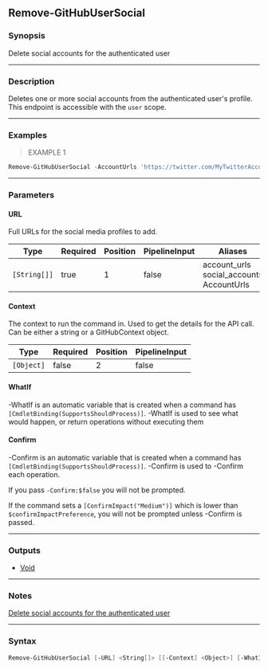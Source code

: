 Remove-GitHubUserSocial
-----------------------

### Synopsis
Delete social accounts for the authenticated user

---

### Description

Deletes one or more social accounts from the authenticated user's profile. This endpoint is accessible with the `user` scope.

---

### Examples
> EXAMPLE 1

```PowerShell
Remove-GitHubUserSocial -AccountUrls 'https://twitter.com/MyTwitterAccount'
```

---

### Parameters
#### **URL**
Full URLs for the social media profiles to add.

|Type        |Required|Position|PipelineInput|Aliases                                         |
|------------|--------|--------|-------------|------------------------------------------------|
|`[String[]]`|true    |1       |false        |account_urls<br/>social_accounts<br/>AccountUrls|

#### **Context**
The context to run the command in. Used to get the details for the API call.
Can be either a string or a GitHubContext object.

|Type      |Required|Position|PipelineInput|
|----------|--------|--------|-------------|
|`[Object]`|false   |2       |false        |

#### **WhatIf**
-WhatIf is an automatic variable that is created when a command has ```[CmdletBinding(SupportsShouldProcess)]```.
-WhatIf is used to see what would happen, or return operations without executing them
#### **Confirm**
-Confirm is an automatic variable that is created when a command has ```[CmdletBinding(SupportsShouldProcess)]```.
-Confirm is used to -Confirm each operation.

If you pass ```-Confirm:$false``` you will not be prompted.

If the command sets a ```[ConfirmImpact("Medium")]``` which is lower than ```$confirmImpactPreference```, you will not be prompted unless -Confirm is passed.

---

### Outputs
* [Void](https://learn.microsoft.com/en-us/dotnet/api/System.Void)

---

### Notes
[Delete social accounts for the authenticated user](https://docs.github.com/rest/users/social-accounts#delete-social-accounts-for-the-authenticated-user)

---

### Syntax
```PowerShell
Remove-GitHubUserSocial [-URL] <String[]> [[-Context] <Object>] [-WhatIf] [-Confirm] [<CommonParameters>]
```
